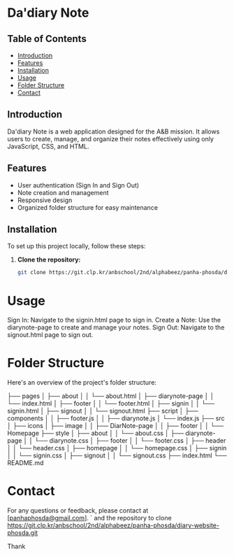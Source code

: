# Da'diary Note

## Table of Contents
- [Introduction](#introduction)
- [Features](#features)
- [Installation](#installation)
- [Usage](#usage)
- [Folder Structure](#folder-structure)
- [Contact](#contact)

## Introduction
Da'diary Note is a web application designed for the A&B mission. It allows users to create, manage, and organize their notes effectively using only JavaScript, CSS, and HTML.

## Features
- User authentication (Sign In and Sign Out)
- Note creation and management
- Responsive design
- Organized folder structure for easy maintenance

## Installation
To set up this project locally, follow these steps:

1. **Clone the repository:**
   ```bash
   git clone https://git.clp.kr/anbschool/2nd/alphabeez/panha-phosda/diary-website-phosda.git

 # Usage
Sign In: Navigate to the signin.html page to sign in.
Create a Note: Use the diarynote-page to create and manage your notes.
Sign Out: Navigate to the signout.html page to sign out.

# Folder Structure
Here's an overview of the project's folder structure:

├── pages
│   ├── about
│   │   └── about.html
│   ├── diarynote-page
│   │   └── index.html
│   ├── footer
│   │   └── footer.html
│   ├── signin
│   │   └── signin.html
│   ├── signout
│   │   └── signout.html
├── script
│   ├── components
│   │   ├── footer.js
│   │   ├── diarynote.js
│   └── index.js
├── src
│   ├── icons
│   ├── image
│   │   ├── DiarNote-page
│   │   ├── footer
│   │   └── Homepage
├── style
│   ├── about
│   │   └── about.css
│   ├── diarynote-page
│   │   └── diarynote.css
│   ├── footer
│   │   └── footer.css
│   ├── header
│   │   └── header.css
│   ├── homepage
│   │   └── homepage.css
│   ├── signin
│   │   └── signin.css
│   ├── signout
│   │   └── signout.css
├── index.html
└── README.md


# Contact
For any questions or feedback, please contact  at [panhaphosda@gmail.com].
` and the repository to clone https://git.clp.kr/anbschool/2nd/alphabeez/panha-phosda/diary-website-phosda.git 


Thank
